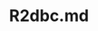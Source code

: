 ---
layout: post
title: R2dbc.md
categories: [R2dbc]
description: R2dbc
keywords: R2dbc
mermaid: false
sequence: false
flow: false
mathjax: false
mindmap: false
mindmap2: false
---